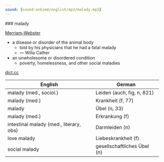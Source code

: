 ```yaml
---
sound: [sound:ankimd/english/mp3/malady.mp3]
---
```


\### malady

[Merriam-Webster](https://www.merriam-webster.com/dictionary/malady)

- a disease or disorder of the animal body
    - told by his physicians that he had a fatal malady
    - — Willa Cather
- an unwholesome or disordered condition
    - poverty, homelessness, and other social maladies

[dict.cc](https://www.dict.cc/malady)

| English        | German       |
| -------------- | ------------ |
| malady (med., sociol.) | Leiden (auch, fig, n, 821) |
| malady (med.) | Krankheit (f, 77) |
| malady | Übel (n, 33) |
| malady (med.) | Erkrankung (f) |
| intestinal malady (med., literary, obs) | Darmleiden (n) |
| love malady | Liebeskrankheit (f) |
| social malady | gesellschaftliches Übel (n) |
